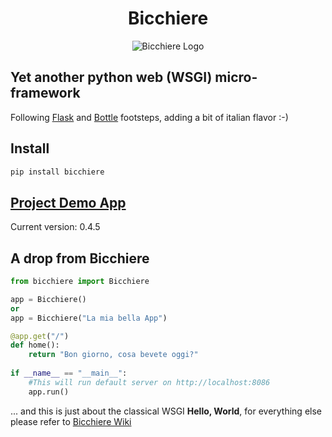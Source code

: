 
<h1 align="center">Bicchiere</h1>


<p align="center"><img title="Un bel bicchiere di Campari" src="https://bicchiere.eu.pythonanywhere.com/static/img/bicchiere-rosso-2.jpg" alt="Bicchiere Logo"/></p>

## Yet another python web (WSGI) micro-framework

Following [Flask](https://flask.palletsprojects.com/en/2.1.x/) and [Bottle](https://bottlepy.org/docs/dev/) footsteps, adding a bit of italian flavor :-)

## Install  
```bash
pip install bicchiere
```

## [Project Demo App](https://bicchiere.eu.pythonanywhere.com)

Current version: 0.4.5

## A drop from Bicchiere

```python
from bicchiere import Bicchiere

app = Bicchiere()
or
app = Bicchiere("La mia bella App")

@app.get("/")
def home():
    return "Bon giorno, cosa bevete oggi?"
    
if __name__ == "__main__":
    #This will run default server on http://localhost:8086
    app.run()
```

... and this is just about the classical WSGI **Hello, World**, for everything else please refer to [Bicchiere Wiki](https://github.com/sandy98/bicchiere/wiki)

